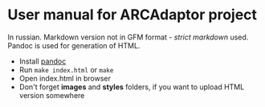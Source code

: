 # User manual for ARCAdaptor project

In russian. Markdown version not in GFM format - *strict markdown* used.
Pandoc is used for generation of HTML.
* Install [pandoc](http://pandoc.org)
* Run `make index.html` or `make`
* Open index.html in browser
* Don't forget **images** and **styles** folders, if you want to upload HTML
 version somewhere
